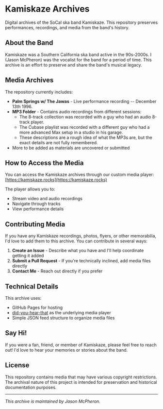 # Kamiskaze Archives

Digital archives of the SoCal ska band Kamiskaze. This repository preserves performances, recordings, and media from the band's history.

## About the Band

Kamiskaze was a Southern California ska band active in the 90s-2000s. I (Jason McPheron) was the vocalist for the band for a period of time. This archive is an effort to preserve and share the band's musical legacy.

## Media Archives

The repository currently includes:
- **Palm Springs w/ The Jawas** - Live performance recording -- December 13th 1996. 
- **MP3 Folder** - Contains audio recordings from different sessions:
  - The 8-track collection was recorded with a guy who had an audio 8-track player.
  - The Cubase playlist was recorded with a different guy who had a more advanced Max setup in a studio in his garage.
  - These descriptions are a rough idea of what the MP3s are, but the exact details are not fully remembered.
- More to be added as materials are uncovered or submitted

## How to Access the Media

You can access the Kamiskaze archives through our custom media player:
[https://kamiskaze.rocks](https://kamiskaze.rocks)

The player allows you to:
- Stream video and audio recordings
- Navigate through tracks
- View performance details

## Contributing Media

If you have any Kamiskaze recordings, photos, flyers, or other memorabilia, I'd love to add them to this archive. You can contribute in several ways:

1. **Create an Issue** - Describe what you have and I'll help coordinate getting it added
2. **Submit a Pull Request** - If you're technically inclined, add media files directly
3. **Contact Me** - Reach out directly if you prefer

## Technical Details

This archive uses:
- GitHub Pages for hosting
- [did-you-hear-that](https://github.com/jmcpheron/did-you-hear-that) as the underlying media player
- Simple JSON feed structure to organize media files

## Say Hi!

If you were a fan, friend, or member of Kamiskaze, please feel free to reach out! I'd love to hear your memories or stories about the band.

## License

This repository contains media that may have various copyright restrictions. The archival nature of this project is intended for preservation and historical documentation purposes.

----

*This archive is maintained by Jason McPheron.*
